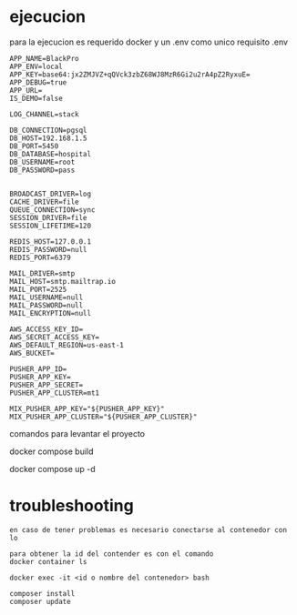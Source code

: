 # ejecucion

para la ejecucion es requerido docker y un .env como unico requisito 
.env

    APP_NAME=BlackPro
    APP_ENV=local
    APP_KEY=base64:jx2ZMJVZ+qQVck3zbZ68WJ8MzR6Gi2u2rA4pZ2RyxuE=
    APP_DEBUG=true
    APP_URL=
    IS_DEMO=false

    LOG_CHANNEL=stack

    DB_CONNECTION=pgsql
    DB_HOST=192.168.1.5
    DB_PORT=5450
    DB_DATABASE=hospital
    DB_USERNAME=root
    DB_PASSWORD=pass


    BROADCAST_DRIVER=log
    CACHE_DRIVER=file
    QUEUE_CONNECTION=sync
    SESSION_DRIVER=file
    SESSION_LIFETIME=120

    REDIS_HOST=127.0.0.1
    REDIS_PASSWORD=null
    REDIS_PORT=6379

    MAIL_DRIVER=smtp
    MAIL_HOST=smtp.mailtrap.io
    MAIL_PORT=2525
    MAIL_USERNAME=null
    MAIL_PASSWORD=null
    MAIL_ENCRYPTION=null

    AWS_ACCESS_KEY_ID=
    AWS_SECRET_ACCESS_KEY=
    AWS_DEFAULT_REGION=us-east-1
    AWS_BUCKET=

    PUSHER_APP_ID=
    PUSHER_APP_KEY=
    PUSHER_APP_SECRET=
    PUSHER_APP_CLUSTER=mt1

    MIX_PUSHER_APP_KEY="${PUSHER_APP_KEY}"
    MIX_PUSHER_APP_CLUSTER="${PUSHER_APP_CLUSTER}"


comandos para levantar el proyecto

docker compose build

docker compose up -d

# troubleshooting
    en caso de tener problemas es necesario conectarse al contenedor con lo 
    
    para obtener la id del contender es con el comando
    docker container ls

    docker exec -it <id o nombre del contenedor> bash 

    composer install
    composer update